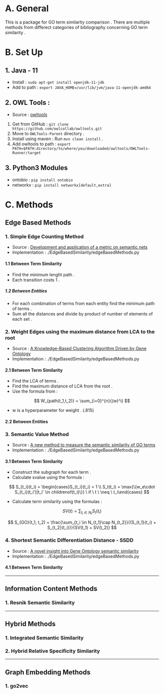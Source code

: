 # A. General

This is a package for GO term similarity comparison . There are multiple methods from differect categories of bibliography concerning GO term similarity .

# B. Set Up

## 1. Java - 11

- Install : `sudo apt-get install openjdk-11-jdk`
- Add to path : `export JAVA_HOME=/usr/lib/jvm/java-11-openjdk-amd64`

## 2. OWL Tools : 

- Source : [owltools](https://github.com/owlcollab/owltools)

1. Get from GitHub : `git clone https://github.com/owlcollab/owltools.git`
2. Move to `OWLTools-Parent` directory .
3. Install using maven : Run `mvn clean install` .
4. Add owltools to path : `export PATH=$PATH:directory/to/where/you/downloaded/owltools/OWLTools-Runner/target`

## 3. Python3 Modules

- ontobio : `pip install ontobio`
- networkx : `pip install networkx[default,extra]`

# C. Methods

## Edge Based Methods 

### 1. Simple Edge Counting Method 

- Source : [Development and application of a metric on semantic nets](https://ieeexplore.ieee.org/abstract/document/24528/)
- Implementation : ./EdgeBasedSimilarity/edgeBasedMethods.py

#### 1.1 Between Term Similarity

- Find the minimum lenght path .
- Each transition costs 1 .

##### 1.2 Between Entities

- For each combination of terms from each entity find the minimum path of terms .
- Sum all the distances and divide by product of number of elements of each set . 

### 2. Weight Edges using the maximum distance from LCA to the root

- Source : [A Knowledge-Based Clustering Algorithm Driven by
Gene Ontology](https://www.tandfonline.com/doi/abs/10.1081/BIP-200025659)
- Implementation : ./EdgeBasedSimilarity/edgeBasedMethods.py

#### 2.1 Between Term Similarity

- Find the LCA of terms .
- Find the maximum distance of LCA from the root .
- Use the formula from :

$$
W_{path(t_1,t_2)} = \sum_{i=0}^{n}{(w)^i}
$$

- w is a hyperparameter for weight . (.815)

#### 2.2 Between Entities

### 3. Semantic Value Method

- Source : [A new method to measure the semantic similarity of GO terms](https://academic.oup.com/bioinformatics/article/23/10/1274/197095)
- Implementation : ./EdgeBasedSimilarity/edgeBasedMethods.py

#### 3.1 Between Term Similarity

- Construct the subgraph for each term .
- Calculate svalue using the formula :
  
$$
S_{t_i}(t_i) = \begin{cases}S_{t_i}(t_i) = 1 \\ S_t(t_i) = \max{\{w_e\cdot S_{t_i}(t_i')|t_i' \in childrenof(t_i)\}} \ if \ t \ \neq \ t_i\end{cases}
$$

- Calculate term similarity using the formulas :

$$
SV(t) = \sum_{t_i \in N_t}{S_t(t_i)}
$$

$$
S_{GO}(t_1, t_2) = \frac{\sum_{t_i \in N_{t_1}\cap N_{t_2}}{(S_{t_1}(t_i) + S_{t_2}(t_i)}}{SV(t_1) + SV(t_2)}
$$

### 4. Shortest Semantic Differentiation Distance - SSDD

- Source : [A novel insight into Gene Ontology semantic similarity](https://www.sciencedirect.com/science/article/pii/S0888754313000876)
- Implementation : ./EdgeBasedSimilarity/edgeBasedMethods.py

#### 4.1 Between Term Similarity

---

## Information Content Methods 

### 1. Resnik Semantic Similarity

---

## Hybrid Methods 

### 1. Integrated Semantic Similarity


### 2. Hybrid Relative Specificity Similarity

---

## Graph Embedding Methods 

### 1. go2vec
